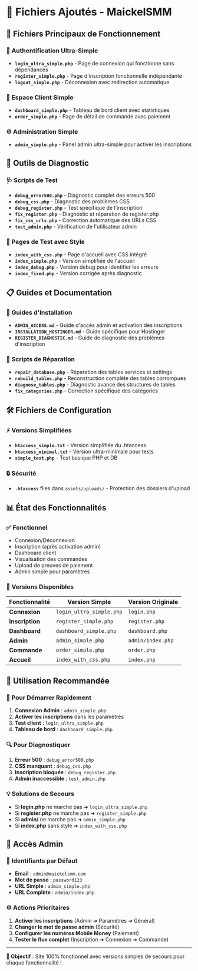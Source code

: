 # 📁 Fichiers Ajoutés - MaickelSMM

## 🚀 **Fichiers Principaux de Fonctionnement**

### 🔐 **Authentification Ultra-Simple**
- **`login_ultra_simple.php`** - Page de connexion qui fonctionne sans dépendances
- **`register_simple.php`** - Page d'inscription fonctionnelle indépendante
- **`logout_simple.php`** - Déconnexion avec redirection automatique

### 👤 **Espace Client Simple**
- **`dashboard_simple.php`** - Tableau de bord client avec statistiques
- **`order_simple.php`** - Page de détail de commande avec paiement

### ⚙️ **Administration Simple**
- **`admin_simple.php`** - Panel admin ultra-simple pour activer les inscriptions

## 🔧 **Outils de Diagnostic**

### 🩺 **Scripts de Test**
- **`debug_error500.php`** - Diagnostic complet des erreurs 500
- **`debug_css.php`** - Diagnostic des problèmes CSS
- **`debug_register.php`** - Test spécifique de l'inscription
- **`fix_register.php`** - Diagnostic et réparation de register.php
- **`fix_css_urls.php`** - Correction automatique des URLs CSS
- **`test_admin.php`** - Vérification de l'utilisateur admin

### 🎨 **Pages de Test avec Style**
- **`index_with_css.php`** - Page d'accueil avec CSS intégré
- **`index_simple.php`** - Version simplifiée de l'accueil
- **`index_debug.php`** - Version debug pour identifier les erreurs
- **`index_fixed.php`** - Version corrigée après diagnostic

## 📋 **Guides et Documentation**

### 📖 **Guides d'Installation**
- **`ADMIN_ACCESS.md`** - Guide d'accès admin et activation des inscriptions
- **`INSTALLATION_HOSTINGER.md`** - Guide spécifique pour Hostinger
- **`REGISTER_DIAGNOSTIC.md`** - Guide de diagnostic des problèmes d'inscription

### 🔧 **Scripts de Réparation**
- **`repair_database.php`** - Réparation des tables services et settings
- **`rebuild_tables.php`** - Reconstruction complète des tables corrompues
- **`diagnose_tables.php`** - Diagnostic avancé des structures de tables
- **`fix_categories.php`** - Correction spécifique des catégories

## 🛠️ **Fichiers de Configuration**

### ⚡ **Versions Simplifiées**
- **`htaccess_simple.txt`** - Version simplifiée du .htaccess
- **`htaccess_minimal.txt`** - Version ultra-minimale pour tests
- **`simple_test.php`** - Test basique PHP et DB

### 🔒 **Sécurité**
- **`.htaccess`** files dans `assets/uploads/` - Protection des dossiers d'upload

## 📊 **État des Fonctionnalités**

### ✅ **Fonctionnel**
- Connexion/Déconnexion
- Inscription (après activation admin)
- Dashboard client
- Visualisation des commandes
- Upload de preuves de paiement
- Admin simple pour paramètres

### 🔧 **Versions Disponibles**

| Fonctionnalité | Version Simple | Version Originale |
|----------------|----------------|-------------------|
| **Connexion** | `login_ultra_simple.php` | `login.php` |
| **Inscription** | `register_simple.php` | `register.php` |
| **Dashboard** | `dashboard_simple.php` | `dashboard.php` |
| **Admin** | `admin_simple.php` | `admin/index.php` |
| **Commande** | `order_simple.php` | `order.php` |
| **Accueil** | `index_with_css.php` | `index.php` |

## 🎯 **Utilisation Recommandée**

### 🚀 **Pour Démarrer Rapidement**
1. **Connexion Admin** : `admin_simple.php`
2. **Activer les inscriptions** dans les paramètres
3. **Test client** : `login_ultra_simple.php`
4. **Tableau de bord** : `dashboard_simple.php`

### 🔍 **Pour Diagnostiquer**
1. **Erreur 500** : `debug_error500.php`
2. **CSS manquant** : `debug_css.php`
3. **Inscription bloquée** : `debug_register.php`
4. **Admin inaccessible** : `test_admin.php`

### 💡 **Solutions de Secours**
- Si **login.php** ne marche pas ➜ `login_ultra_simple.php`
- Si **register.php** ne marche pas ➜ `register_simple.php`
- Si **admin/** ne marche pas ➜ `admin_simple.php`
- Si **index.php** sans style ➜ `index_with_css.php`

## 🔐 **Accès Admin**

### 👤 **Identifiants par Défaut**
- **Email** : `admin@maickelsmm.com`
- **Mot de passe** : `password123`
- **URL Simple** : `admin_simple.php`
- **URL Complète** : `admin/index.php`

### ⚙️ **Actions Prioritaires**
1. **Activer les inscriptions** (Admin ➜ Paramètres ➜ Général)
2. **Changer le mot de passe admin** (Sécurité)
3. **Configurer les numéros Mobile Money** (Paiement)
4. **Tester le flux complet** (Inscription ➜ Connexion ➜ Commande)

---

**🎯 Objectif** : Site 100% fonctionnel avec versions simples de secours pour chaque fonctionnalité !